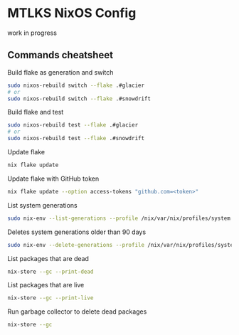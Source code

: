 # MTLKS NixOS Config

work in progress

## Commands cheatsheet

Build flake as generation and switch
```bash
sudo nixos-rebuild switch --flake .#glacier
# or 
sudo nixos-rebuild switch --flake .#snowdrift
```

Build flake and test
```bash
sudo nixos-rebuild test --flake .#glacier
# or 
sudo nixos-rebuild test --flake .#snowdrift
```

Update flake
```bash
nix flake update
```

Update flake with GitHub token
```bash
nix flake update --option access-tokens "github.com=<token>"
```

List system generations
```bash
sudo nix-env --list-generations --profile /nix/var/nix/profiles/system
```

Deletes system generations older than 90 days
```bash
sudo nix-env --delete-generations --profile /nix/var/nix/profiles/system 90d
```

List packages that are dead
```bash
nix-store --gc --print-dead
```

List packages that are live
```bash
nix-store --gc --print-live
```

Run garbage collector to delete dead packages
```bash
nix-store --gc
```